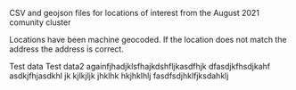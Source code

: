 CSV and geojson files for locations of interest from the August 2021 comunity cluster

Locations have been machine geocoded. If the location does not match the address the address is correct.

Test data
Test data2
againfjhadjklsfhajkdshfljkasdfhjk
dfasdjkfhsdjkahf asdkjfhjasdkhl jk
kjlkjljk
jhklhk hkjhklhlj
fasdfsdjhklfjksdahklj